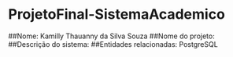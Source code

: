 # ProjetoFinal-SistemaAcademico

##Nome: Kamilly Thauanny da Silva Souza
##Nome do projeto: 
##Descrição do sistema: 
##Entidades relacionadas: PostgreSQL
